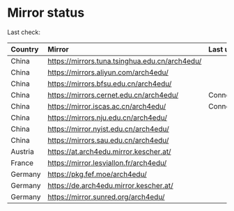 <script src="./time.js"></script>
# Mirror status
Last check: <script type="text/javascript">localize(1704251975.7658613);</script>

|Country|Mirror|Last update|
|:------|:-----|:----------|
|China|https://mirrors.tuna.tsinghua.edu.cn/arch4edu/|<script type="text/javascript">localize(1704220486);</script>|
|China|https://mirrors.aliyun.com/arch4edu/|<script type="text/javascript">localize(1704220486);</script>|
|China|https://mirrors.bfsu.edu.cn/arch4edu/|<script type="text/javascript">localize(1704220486);</script>|
|China|https://mirrors.cernet.edu.cn/arch4edu/|ConnectionError|
|China|https://mirror.iscas.ac.cn/arch4edu/|ConnectionError|
|China|https://mirrors.nju.edu.cn/arch4edu/|<script type="text/javascript">localize(1704220486);</script>|
|China|https://mirror.nyist.edu.cn/arch4edu/|<script type="text/javascript">localize(1704220486);</script>|
|China|https://mirrors.sau.edu.cn/arch4edu/|<script type="text/javascript">localize(1704220486);</script>|
|Austria|https://at.arch4edu.mirror.kescher.at/|<script type="text/javascript">localize(1704220486);</script>|
|France|https://mirror.lesviallon.fr/arch4edu/|<script type="text/javascript">localize(1704220486);</script>|
|Germany|https://pkg.fef.moe/arch4edu/|<script type="text/javascript">localize(1704220486);</script>|
|Germany|https://de.arch4edu.mirror.kescher.at/|<script type="text/javascript">localize(1704220486);</script>|
|Germany|https://mirror.sunred.org/arch4edu/|<script type="text/javascript">localize(1704220486);</script>|

<script src="./tablefilter/tablefilter.js"></script>
<script src="./table.js"></script>